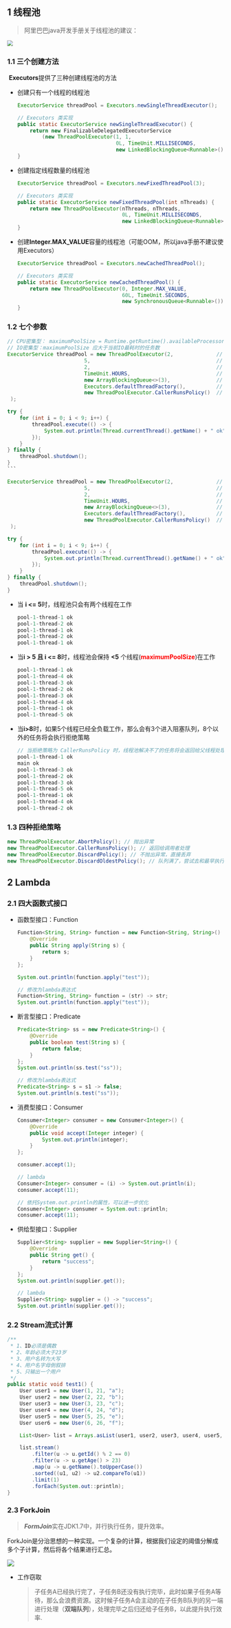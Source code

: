 ## 1 线程池

> 阿里巴巴java开发手册关于线程池的建议：

<img src="../cache/img/20200521102004.png" style="zoom:80%;" />

### 1.1 三个创建方法

​	**Executors**提供了三种创建线程池的方法

- 创建只有一个线程的线程池

  ```java
  ExecutorService threadPool = Executors.newSingleThreadExecutor();
  
  // Executors 类实现
  public static ExecutorService newSingleThreadExecutor() {
      return new FinalizableDelegatedExecutorService
          (new ThreadPoolExecutor(1, 1,
                                  0L, TimeUnit.MILLISECONDS,
                                  new LinkedBlockingQueue<Runnable>()));
  }
  ```

- 创建指定线程数量的线程池

  ```java
  ExecutorService threadPool = Executors.newFixedThreadPool(3);
  
  // Executors 类实现
  public static ExecutorService newFixedThreadPool(int nThreads) {
      return new ThreadPoolExecutor(nThreads, nThreads,
                                    0L, TimeUnit.MILLISECONDS,
                                    new LinkedBlockingQueue<Runnable>());
  }
  ```

- 创建**Integer.MAX_VALUE**容量的线程池（可能OOM，所以java手册不建议使用Executors）

  ```java
  ExecutorService threadPool = Executors.newCachedThreadPool();
  
  // Executors 类实现
  public static ExecutorService newCachedThreadPool() {
      return new ThreadPoolExecutor(0, Integer.MAX_VALUE,
                                    60L, TimeUnit.SECONDS,
                                    new SynchronousQueue<Runnable>());
  }
  ```

### 1.2 七个参数

```java
// CPU密集型： maximumPoolSize = Runtime.getRuntime().availableProcessors()
// IO密集型：maximumPoolSize 应大于当前IO最耗时的任务数
ExecutorService threadPool = new ThreadPoolExecutor(2, 				// corePoolSize
                         5,											// maximumPoolSize
                         2,											// keepAliveTime
                         TimeUnit.HOURS,							// unit
                         new ArrayBlockingQueue<>(3),				// workQueue
                         Executors.defaultThreadFactory(),			// threadFactory
                         new ThreadPoolExecutor.CallerRunsPolicy()	// handler
 );

try {
    for (int i = 0; i < 9; i++) {
        threadPool.execute(() -> {
            System.out.println(Thread.currentThread().getName() + " ok");
        });
    }
} finally {
    threadPool.shutdown();
}
​```
```



```java
ExecutorService threadPool = new ThreadPoolExecutor(2, 				// corePoolSize
                         5,											// maximumPoolSize
                         2,											// keepAliveTime
                         TimeUnit.HOURS,							// unit
                         new ArrayBlockingQueue<>(3),				// workQueue
                         Executors.defaultThreadFactory(),			// threadFactory
                         new ThreadPoolExecutor.CallerRunsPolicy()	// handler
 );

try {
    for (int i = 0; i < 9; i++) {
        threadPool.execute(() -> {
            System.out.println(Thread.currentThread().getName() + " ok");
        });
    }
} finally {
    threadPool.shutdown();
}
```

- 当 **i <= 5**时，线程池只会有两个线程在工作

  ```java
  pool-1-thread-1 ok
  pool-1-thread-2 ok
  pool-1-thread-1 ok
  pool-1-thread-2 ok
  pool-1-thread-1 ok
  ```

- 当**i > 5 且 i <= 8**时，线程池会保持 **<5** 个线程(<span style='color:red'>**maximumPoolSize**</span>)在工作

  ```java
  pool-1-thread-1 ok
  pool-1-thread-4 ok
  pool-1-thread-3 ok
  pool-1-thread-2 ok
  pool-1-thread-3 ok
  pool-1-thread-4 ok
  pool-1-thread-1 ok
  pool-1-thread-5 ok
  ```

- 当**i>8**时，如果5个线程已经全负载工作，那么会有3个进入阻塞队列，8个以外的任务将会执行拒绝策略

  ```java
  // 当拒绝策略为 CallerRunsPolicy 时，线程池解决不了的任务将会返回给父线程处理
  pool-1-thread-1 ok
  main ok
  pool-1-thread-3 ok
  pool-1-thread-2 ok
  pool-1-thread-3 ok
  pool-1-thread-5 ok
  pool-1-thread-1 ok
  pool-1-thread-4 ok
  pool-1-thread-2 ok
  ```

### 1.3 四种拒绝策略

```java 
new ThreadPoolExecutor.AbortPolicy(); // 抛出异常
new ThreadPoolExecutor.CallerRunsPolicy(); // 返回给调用者处理
new ThreadPoolExecutor.DiscardPolicy(); // 不抛出异常，直接丢弃
new ThreadPoolExecutor.DiscardOldestPolicy(); // 队列满了，尝试去和最早执行的线程竞争，如果最早线程执行结束、那么该线程获取执行权；否则丢弃
```

## 2 Lambda

### 2.1 四大函数式接口

- 函数型接口：Function

  ```java
  Function<String, String> function = new Function<String, String>() {
      @Override
      public String apply(String s) {
          return s;
      }
  };
  
  System.out.println(function.apply("test"));
  
  // 修改为lambda表达式
  Function<String, String> function = (str) -> str;
  System.out.println(function.apply("test"));
  ```

- 断言型接口：Predicate

  ```java
  Predicate<String> ss = new Predicate<String>() {
      @Override
      public boolean test(String s) {
          return false;
      }
  };
  System.out.println(ss.test("ss"));
  
  // 修改为lambda表达式
  Predicate<String> s = s1 -> false;
  System.out.println(s.test("ss"));
  ```

- 消费型接口：Consumer

  ```java
  Consumer<Integer> consumer = new Consumer<Integer>() {
      @Override
      public void accept(Integer integer) {
          System.out.println(integer);
      }
  };
  
  consumer.accept(1);
  
  // lambda
  Consumer<Integer> consumer = (i) -> System.out.println(i);
  consumer.accept(11);
  
  // 依托System.out.println的属性，可以进一步优化
  Consumer<Integer> consumer = System.out::println;
  consumer.accept(11);
  ```

- 供给型接口：Supplier

  ```java
  Supplier<String> supplier = new Supplier<String>() {
      @Override
      public String get() {
          return "success";
      }
  };
  System.out.println(supplier.get());
  
  // lambda
  Supplier<String> supplier = () -> "success";
  System.out.println(supplier.get());
  ```

### 2.2 Stream流式计算

```java
/**
 * 1、ID必须是偶数
 * 2、年龄必须大于23岁
 * 3、用户名转为大写
 * 4、用户名字母倒叙排
 * 5、只输出一个用户
 */
public static void test1() {
    User user1 = new User(1, 21, "a");
    User user2 = new User(2, 22, "b");
    User user3 = new User(3, 23, "c");
    User user4 = new User(4, 24, "d");
    User user5 = new User(5, 25, "e");
    User user6 = new User(6, 26, "f");

    List<User> list = Arrays.asList(user1, user2, user3, user4, user5, user6);

    list.stream()
        .filter(u -> u.getId() % 2 == 0)
        .filter(u -> u.getAge() > 23)
        .map(u -> u.getName().toUpperCase())
        .sorted((u1, u2) -> u2.compareTo(u1))
        .limit(1)
        .forEach(System.out::println);
}
```

### 2.3 ForkJoin

> ***FormJoin***实在JDK1.7中，并行执行任务，提升效率。

ForkJoin是分治思想的一种实现。一个复杂的计算，根据我们设定的阈值分解成多个子计算，然后将各个结果进行汇总。

![](F:/workspace/refactor/knowing/cache/img/001.png)

- 工作窃取

  > 子任务A已经执行完了，子任务B还没有执行完毕，此时如果子任务A等待，那么会浪费资源。这时候子任务A会主动的在子任务B队列的另一端进行处理（**双端队列**），处理完毕之后归还给子任务B，以此提升执行效率.